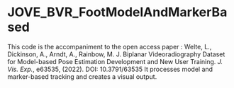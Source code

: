 # JOVE_BVR_FootModelAndMarkerBased
This code is the accompaniment to the open access paper :
Welte, L., Dickinson, A., Arndt, A., Rainbow, M. J. Biplanar Videoradiography Dataset for Model-based Pose Estimation Development and New User Training. <em>J. Vis. Exp.</em>, e63535, (2022).
DOI: 10.3791/63535
It processes model and marker-based tracking and creates a visual output. 
